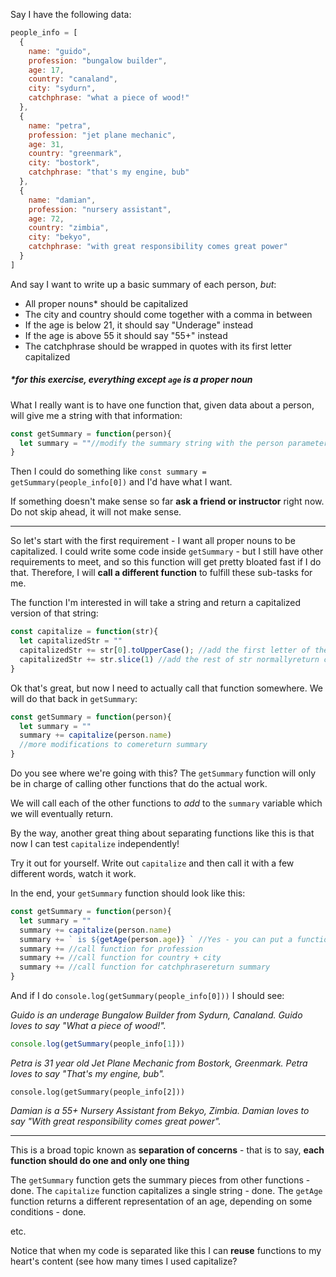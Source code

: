 Say I have the following data:

```js
people_info = [
  {
    name: "guido",
    profession: "bungalow builder",
    age: 17,
    country: "canaland",
    city: "sydurn",
    catchphrase: "what a piece of wood!"
  },
  {
    name: "petra",
    profession: "jet plane mechanic",
    age: 31,
    country: "greenmark",
    city: "bostork",
    catchphrase: "that's my engine, bub"
  },
  {
    name: "damian",
    profession: "nursery assistant",
    age: 72,
    country: "zimbia",
    city: "bekyo",
    catchphrase: "with great responsibility comes great power"
  }
]
```
  

And say I want to write up a basic summary of each person, _but_:

-   All proper nouns* should be capitalized
-   The city and country should come together with a comma in between
-   If the age is below 21, it should say "Underage" instead
-   If the age is above 55 it should say "55+" instead
-   The catchphrase should be wrapped in quotes with its first letter capitalized

##### ***for this exercise, everything except** **`age`** **is a proper noun**

  

What I really want is to have one function that, given data about a person, will give me a string with that information:

  

```js
const getSummary = function(person){
  let summary = ""//modify the summary string with the person parameterreturn summary
}
```
  

Then I could do something like `const summary = getSummary(people_info[0])` and I'd have what I want.

  

If something doesn't make sense so far **ask a friend or instructor** right now. Do not skip ahead, it will not make sense.

  

----------

  

So let's start with the first requirement - I want all proper nouns to be capitalized. I could write some code inside `getSummary` - but I still have other requirements to meet, and so this function will get pretty bloated fast if I do that. Therefore, I will **call a different function** to fulfill these sub-tasks for me.

  

The function I'm interested in will take a string and return a capitalized version of that string:

```js
const capitalize = function(str){
  let capitalizedStr = ""
  capitalizedStr += str[0].toUpperCase(); //add the first letter of the str, capitalized
  capitalizedStr += str.slice(1) //add the rest of str normallyreturn capitalizedStr
}
```
  

Ok that's great, but now I need to actually call that function somewhere. We will do that back in `getSummary`:

  
```js
const getSummary = function(person){
  let summary = ""
  summary += capitalize(person.name)
  //more modifications to comereturn summary
}
```
  

Do you see where we're going with this? The `getSummary` function will only be in charge of calling other functions that do the actual work.

  

We will call each of the other functions to _add_ to the `summary` variable which we will eventually return.

  

By the way, another great thing about separating functions like this is that now I can test `capitalize` independently!

Try it out for yourself. Write out `capitalize` and then call it with a few different words, watch it work.

  

In the end, your `getSummary` function should look like this:
```js
const getSummary = function(person){
  let summary = ""
  summary += capitalize(person.name)
  summary += ` is ${getAge(person.age)} ` //Yes - you can put a function call inside the tick quotes!
  summary += //call function for profession
  summary += //call function for country + city
  summary += //call function for catchphrasereturn summary
}
```
  

And if I do `console.log(getSummary(people_info[0]))` I should see:

_Guido is an underage Bungalow Builder from Sydurn, Canaland. Guido loves to say "What a piece of wood!"._

  
```js
console.log(getSummary(people_info[1]))
```
_Petra is 31 year old Jet Plane Mechanic from Bostork, Greenmark. Petra loves to say "That's my engine, bub"._

  

    console.log(getSummary(people_info[2]))

_Damian is a 55+ Nursery Assistant from Bekyo, Zimbia. Damian loves to say "With great responsibility comes great power"._

  

----------

  

This is a broad topic known as **separation of concerns** - that is to say, **each function should do one and only one thing**

  

The `getSummary` function gets the summary pieces from other functions - done.
The `capitalize` function capitalizes a single string - done.
The `getAge` function returns a different representation of an age, depending on some conditions - done.

etc.

  

Notice that when my code is separated like this I can **reuse** functions to my heart's content (see how many times I used capitalize?
